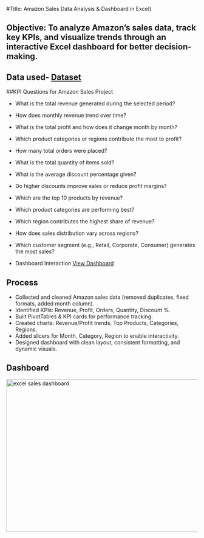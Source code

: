 #Title: Amazon Sales Data Analysis & Dashboard in Excel)
## Objective: To analyze Amazon’s sales data, track key KPIs, and visualize trends through an interactive Excel dashboard for better decision-making.

## Data used- <a href= "https://github.com/jencybalraj/Data-Analysis-Dashboard/blob/main/Amazon_Sales_Data%20.xlsx">Dataset</a>

##KPI Questions for Amazon Sales Project
- What is the total revenue generated during the selected period?
- How does monthly revenue trend over time?
- What is the total profit and how does it change month by month?
- Which product categories or regions contribute the most to profit?
- How many total orders were placed?
- What is the total quantity of items sold?
- What is the average discount percentage given?
- Do higher discounts improve sales or reduce profit margins?
- Which are the top 10 products by revenue?
- Which product categories are performing best?
- Which region contributes the highest share of revenue?
- How does sales distribution vary across regions?
- Which customer segment (e.g., Retail, Corporate, Consumer) generates the most sales?

- Dashboard Interaction <a href="https://github.com/jencybalraj/Data-Analysis-Dashboard/blob/main/excel%20sales%20dashboard.png">View  Dashboard</a>
## Process
- Collected and cleaned Amazon sales data (removed duplicates, fixed formats, added month column).
- Identified KPIs: Revenue, Profit, Orders, Quantity, Discount %.
- Built PivotTables & KPI cards for performance tracking.
- Created charts: Revenue/Profit trends, Top Products, Categories, Regions.
- Added slicers for Month, Category, Region to enable interactivity.
- Designed dashboard with clean layout, consistent formatting, and dynamic visuals.

 ## Dashboard

<img width="646" height="401" alt="excel sales dashboard" src="https://github.com/user-attachments/assets/7a6e4710-0ffe-4a73-b54c-d7c9213db0e3" />
